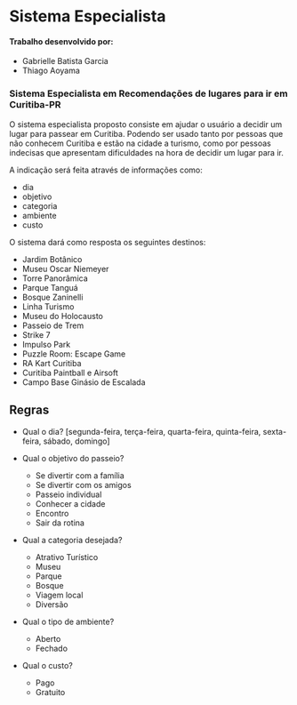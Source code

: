 # Sistema Especialista

#### Trabalho desenvolvido por:
- Gabrielle Batista Garcia
- Thiago Aoyama

### Sistema Especialista em Recomendações de lugares para ir em Curitiba-PR

O sistema especialista proposto consiste em ajudar o usuário a decidir um lugar para passear em Curitiba. Podendo ser usado tanto por pessoas que não conhecem Curitiba e estão na cidade a turismo, como por pessoas indecisas que apresentam dificuldades na hora de decidir um lugar para ir. 

A indicação será feita através de informações como:
- dia
- objetivo
- categoria
- ambiente
- custo

O sistema dará como resposta os seguintes destinos: 
-	Jardim Botânico
-	Museu Oscar Niemeyer
-	Torre Panorâmica 
-	Parque Tanguá
-	Bosque Zaninelli
-	Linha Turismo
-	Museu do Holocausto 
-	Passeio de Trem
-	Strike 7
-	Impulso Park
-	Puzzle Room: Escape Game
-	RA Kart Curitiba
-	Curitiba Paintball e Airsoft 
-	Campo Base Ginásio de Escalada 

## Regras

- Qual o dia? [segunda-feira, terça-feira, quarta-feira, quinta-feira, sexta-feira, sábado, domingo]

- Qual o objetivo do passeio?
  - Se divertir com a família
  - Se divertir com os amigos
  - Passeio individual
  - Conhecer a cidade
  - Encontro 
  - Sair da rotina

- Qual a categoria desejada?
  - Atrativo Turístico
  - Museu
  - Parque
  - Bosque
  - Viagem local
  - Diversão

- Qual o tipo de ambiente?
  - Aberto
  - Fechado

- Qual o custo?
  - Pago
  - Gratuito

